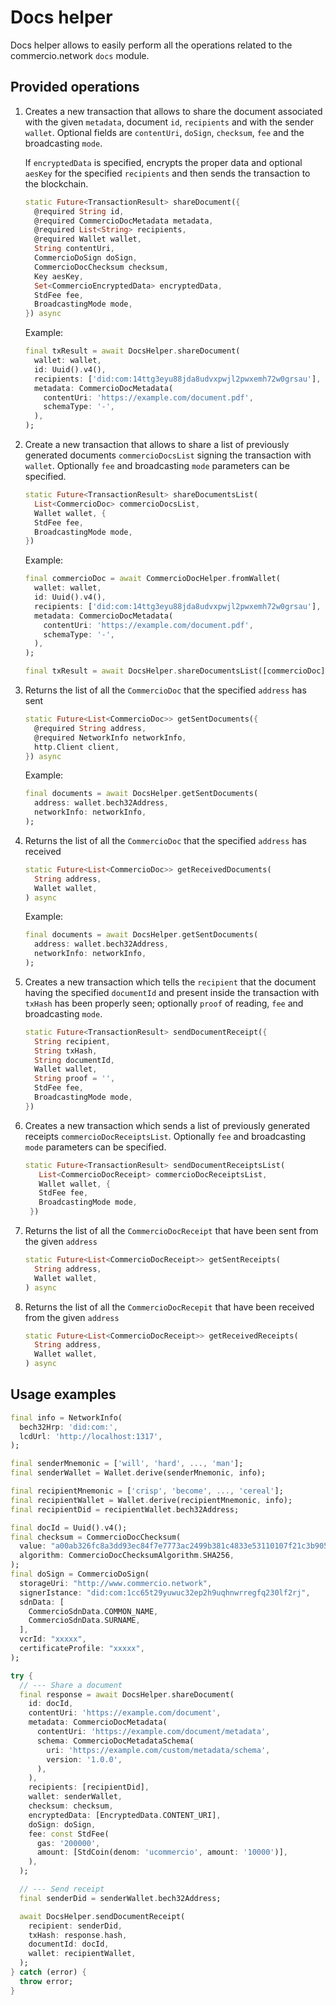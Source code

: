 # Docs helper

Docs helper allows to easily perform all the operations related to the commercio.network `docs` module.

## Provided operations

1. Creates a new transaction that allows to share the document associated with the given `metadata`, document `id`, `recipients` and with the sender `wallet`. Optional fields are `contentUri`, `doSign`, `checksum`, `fee` and the broadcasting `mode`.

   If `encryptedData` is specified, encrypts the proper data and optional `aesKey` for the specified `recipients` and then sends the transaction to the blockchain.

    ```dart
    static Future<TransactionResult> shareDocument({
      @required String id,
      @required CommercioDocMetadata metadata,
      @required List<String> recipients,
      @required Wallet wallet,
      String contentUri,
      CommercioDoSign doSign,
      CommercioDocChecksum checksum,
      Key aesKey,
      Set<CommercioEncryptedData> encryptedData,
      StdFee fee,
      BroadcastingMode mode,
    }) async
    ```

    Example:

    ```dart
    final txResult = await DocsHelper.shareDocument(
      wallet: wallet,
      id: Uuid().v4(),
      recipients: ['did:com:14ttg3eyu88jda8udvxpwjl2pwxemh72w0grsau'],
      metadata: CommercioDocMetadata(
        contentUri: 'https://example.com/document.pdf',
        schemaType: '-',
      ),
    );
    ```

2. Create a new transaction that allows to share a list of previously generated documents `commercioDocsList` signing the transaction with `wallet`. Optionally `fee` and broadcasting `mode` parameters can be specified.

    ```dart
    static Future<TransactionResult> shareDocumentsList(
      List<CommercioDoc> commercioDocsList,
      Wallet wallet, {
      StdFee fee,
      BroadcastingMode mode,
    })
    ```

    Example:

    ```dart
    final commercioDoc = await CommercioDocHelper.fromWallet(
      wallet: wallet,
      id: Uuid().v4(),
      recipients: ['did:com:14ttg3eyu88jda8udvxpwjl2pwxemh72w0grsau'],
      metadata: CommercioDocMetadata(
        contentUri: 'https://example.com/document.pdf',
        schemaType: '-',
      ),
    );

    final txResult = await DocsHelper.shareDocumentsList([commercioDoc], wallet);
    ```

3. Returns the list of all the `CommercioDoc` that the specified `address` has sent

    ```dart
    static Future<List<CommercioDoc>> getSentDocuments({
      @required String address,
      @required NetworkInfo networkInfo,
      http.Client client,
    }) async
    ```

    Example:

    ```dart
    final documents = await DocsHelper.getSentDocuments(
      address: wallet.bech32Address,
      networkInfo: networkInfo,
    );
    ```

4. Returns the list of all the `CommercioDoc` that the specified `address` has received

    ```dart
    static Future<List<CommercioDoc>> getReceivedDocuments(
      String address,
      Wallet wallet,
    ) async
    ```

    Example:

    ```dart
    final documents = await DocsHelper.getSentDocuments(
      address: wallet.bech32Address,
      networkInfo: networkInfo,
    );
    ```

5. Creates a new transaction which tells the `recipient` that the document having the specified `documentId` and present inside the transaction with `txHash` has been properly seen; optionally `proof` of reading, `fee` and broadcasting `mode`.

    ```dart
    static Future<TransactionResult> sendDocumentReceipt({
      String recipient,
      String txHash,
      String documentId,
      Wallet wallet,
      String proof = '',
      StdFee fee,
      BroadcastingMode mode,
    })
    ```

6. Creates a new transaction which sends a list of previously generated receipts  `commercioDocReceiptsList`. Optionally `fee` and broadcasting `mode` parameters can be specified.

   ```dart
   static Future<TransactionResult> sendDocumentReceiptsList(
      List<CommercioDocReceipt> commercioDocReceiptsList,
      Wallet wallet, {
      StdFee fee,
      BroadcastingMode mode,
    })
   ```

7. Returns the list of all the `CommercioDocReceipt` that have been sent from the given `address`

    ```dart
    static Future<List<CommercioDocReceipt>> getSentReceipts(
      String address,
      Wallet wallet,
    ) async
    ```

8. Returns the list of all the `CommercioDocRecepit` that have been received from the given `address`

    ```dart
    static Future<List<CommercioDocReceipt>> getReceivedReceipts(
      String address,
      Wallet wallet,
    ) async
    ```

## Usage examples

```dart
final info = NetworkInfo(
  bech32Hrp: 'did:com:',
  lcdUrl: 'http://localhost:1317',
);

final senderMnemonic = ['will', 'hard', ..., 'man'];
final senderWallet = Wallet.derive(senderMnemonic, info);

final recipientMnemonic = ['crisp', 'become', ..., 'cereal'];
final recipientWallet = Wallet.derive(recipientMnemonic, info);
final recipientDid = recipientWallet.bech32Address;

final docId = Uuid().v4();
final checksum = CommercioDocChecksum(
  value: "a00ab326fc8a3dd93ec84f7e7773ac2499b381c4833e53110107f21c3b90509c",
  algorithm: CommercioDocChecksumAlgorithm.SHA256,
);
final doSign = CommercioDoSign(
  storageUri: "http://www.commercio.network",
  signerIstance: "did:com:1cc65t29yuwuc32ep2h9uqhnwrregfq230lf2rj",
  sdnData: [
    CommercioSdnData.COMMON_NAME,
    CommercioSdnData.SURNAME,
  ],
  vcrId: "xxxxx",
  certificateProfile: "xxxxx",
);

try {
  // --- Share a document
  final response = await DocsHelper.shareDocument(
    id: docId,
    contentUri: 'https://example.com/document',
    metadata: CommercioDocMetadata(
      contentUri: 'https://example.com/document/metadata',
      schema: CommercioDocMetadataSchema(
        uri: 'https://example.com/custom/metadata/schema',
        version: '1.0.0',
      ),
    ),
    recipients: [recipientDid],
    wallet: senderWallet,
    checksum: checksum,
    encryptedData: [EncryptedData.CONTENT_URI],
    doSign: doSign,
    fee: const StdFee(
      gas: '200000',
      amount: [StdCoin(denom: 'ucommercio', amount: '10000')],
    ),
  );

  // --- Send receipt
  final senderDid = senderWallet.bech32Address;

  await DocsHelper.sendDocumentReceipt(
    recipient: senderDid,
    txHash: response.hash,
    documentId: docId,
    wallet: recipientWallet,
  );
} catch (error) {
  throw error;
}
```
